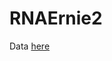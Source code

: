 # RNAErnie2

Data [here](https://drive.google.com/file/d/1MqKhISaZEFBvb9OGyuIFJ1XPf5mE_0Qg/view?usp=sharing)